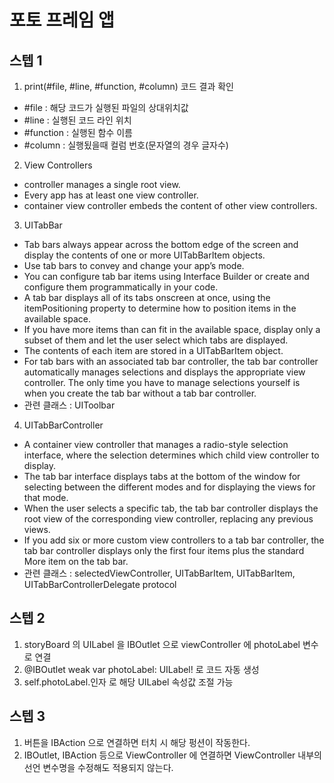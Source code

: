 # 포토 프레임 앱

## 스텝 1

1. print(#file, #line, #function, #column) 코드 결과 확인
- #file : 해당 코드가 실행된 파일의 상대위치값
- #line : 실행된 코드 라인 위치
- #function : 실행된 함수 이름
- #column : 실행됬을때 컬럼 번호(문자열의 경우 글자수)

2. View Controllers
- controller manages a single root view.
- Every app has at least one view controller.
- container view controller embeds the content of other view controllers.
3. UITabBar
- Tab bars always appear across the bottom edge of the screen and display the contents of one or more UITabBarItem objects.
- Use tab bars to convey and change your app’s mode.
- You can configure tab bar items using Interface Builder or create and configure them programmatically in your code.
- A tab bar displays all of its tabs onscreen at once, using the itemPositioning property to determine how to position items in the available space.
- If you have more items than can fit in the available space, display only a subset of them and let the user select which tabs are displayed.
- The contents of each item are stored in a UITabBarItem object.
- For tab bars with an associated tab bar controller, the tab bar controller automatically manages selections and displays the appropriate view controller. The only time you have to manage selections yourself is when you create the tab bar without a tab bar controller.
- 관련 클래스 : UIToolbar

4. UITabBarController
- A container view controller that manages a radio-style selection interface, where the selection determines which child view controller to display.
- The tab bar interface displays tabs at the bottom of the window for selecting between the different modes and for displaying the views for that mode.
- When the user selects a specific tab, the tab bar controller displays the root view of the corresponding view controller, replacing any previous views.
- If you add six or more custom view controllers to a tab bar controller, the tab bar controller displays only the first four items plus the standard More item on the tab bar.
- 관련 클래스 : selectedViewController, UITabBarItem, UITabBarItem, UITabBarControllerDelegate protocol

## 스텝 2

1. storyBoard 의 UILabel 을 IBOutlet 으로 viewController 에 photoLabel 변수로 연결
2. @IBOutlet weak var photoLabel: UILabel! 로 코드 자동 생성
3. self.photoLabel.인자 로 해당 UILabel 속성값 조절 가능

## 스텝 3

1. 버튼을 IBAction 으로 연결하면 터치 시 해당 펑션이 작동한다.
2. IBOutlet, IBAction 등으로 ViewController 에 연결하면 ViewController 내부의 선언 변수명을 수정해도 적용되지 않는다. 